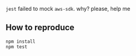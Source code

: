 `jest` failed to mock `aws-sdk`. why? please, help me

## How to reproduce

```
npm install
npm test
```
